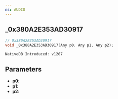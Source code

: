 ```yaml
---
ns: AUDIO
---
```

## _0x380A2E353AD30917

```c
// 0x380A2E353AD30917
void _0x380A2E353AD30917(Any p0, Any p1, Any p2);
```

```
NativeDB Introduced: v1207
```

## Parameters
* **p0**:
* **p1**:
* **p2**:
